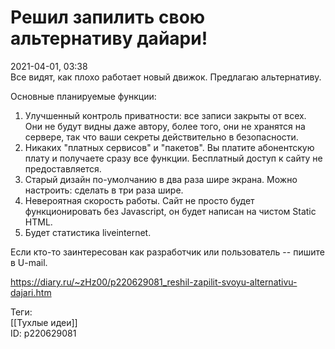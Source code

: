 Решил запилить свою альтернативу дайари!
=========================================

   
 2021-04-01, 03:38   
  Все видят, как плохо работает новый движок. Предлагаю альтернативу.   
   
 Основные планируемые функции:   
 1. Улучшенный контроль приватности: все записи закрыты от всех. Они не будут видны даже автору, более того, они не хранятся на сервере, так что ваши секреты действительно в безопасности.   
 2. Никаких "платных сервисов" и "пакетов". Вы платите абонентскую плату и получаете сразу все функции. Бесплатный доступ к сайту не предоставляется.   
 3. Старый дизайн по-умолчанию в два раза шире экрана. Можно настроить: сделать в три раза шире.   
 4. Невероятная скорость работы. Сайт не просто будет функционировать без Javasсript, он будет написан на чистом Static HTML.   
 5. Будет статистика liveinternet.   
   
 Если кто-то заинтересован как разработчик или пользователь -- пишите в U-mail.   
    
 <https://diary.ru/~zHz00/p220629081_reshil-zapilit-svoyu-alternativu-dajari.htm>   
   
 Теги:   
 [[Тухлые идеи]]   
 ID: p220629081